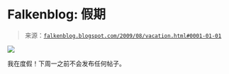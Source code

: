 <!--yml

分类：未分类

日期：2024 年 05 月 12 日 21:52:49

-->

# Falkenblog: 假期

> 来源：[`falkenblog.blogspot.com/2009/08/vacation.html#0001-01-01`](http://falkenblog.blogspot.com/2009/08/vacation.html#0001-01-01)

![](https://blogger.googleusercontent.com/img/b/R29vZ2xl/AVvXsEi7ku5UOBvhwSsNs2RWMbdKlJiPHWn9QITa_jxZsTUxELwkvxKtwLmA8mCeWouliralRHWGTFOthzydOeyZCgkf_e6nqZTuVp78rvDAjeQ-ZBLZV3vIibd43Ku-liuC_mk3IT5Nxw/s1600-h/toes.jpg)

我在度假！下周一之前不会发布任何帖子。
